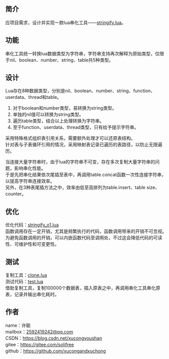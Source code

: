 ## 简介
应项目需求，设计并实现一款lua串化工具——[stringify.lua](stringify.lua)。

## 功能
串化工具统一转换lua数据类型为字符串，字符串支持再次解释为原始类型，仅限于nil、boolean、number、string、table共5种类型。

## 设计
Lua存在8种数据类型，分别是nil、boolean、number、string、function、userdata、thread和table。
1. 对于boolean和number类型，易转换为string类型。
2. 单独的nil值可以转换为string类型。
3. 遍历table类型，结合以上处理转换为字符串。
4. 至于function、userdata、thread类型，只有给予提示字符串。
  
采用特殊格式组织表引用关系，需要额外处理才可以还原表结构。  
针对表与子表循环引用的情况，采用映射表记录已遍历的表路径，以防止无限遍历。  
  
当连接大量字符串时，由于lua的字符串不可变，存在多次复制大量字符串的问题，影响串化性能。  
于是先把串化结果依次尾插至表中，再调用table.concat函数一次性连接字符串，以提高字符串连接效率。  
另外，在3种表尾插方法之中，效率由低至高排列为table.insert、table size、counter。

## 优化
优化代码：[stringify_o1.lua](stringify_o1.lua)  
函数调用存在一定开销，尤其是频繁执行的代码，函数调用带来的开销不可忽视。  
为避免函数调用的开销，可以内嵌函数代码至调用处，不过这会降低代码的可读性、可维护性和可变更性。

## 测试
复制工具：[clone.lua](clone.lua)  
测试代码：[test.lua](test.lua)  
借助复制工具，复制100000个数据表，插入原表之中，再调用串化工具串化原表，记录并输出串化耗时。

## 作者
name：许聪  
mailbox：2592419242@qq.com  
CSDN：https://blog.csdn.net/xucongyoushan  
gitee：https://gitee.com/solifree  
github：https://github.com/xucongandxuchong
